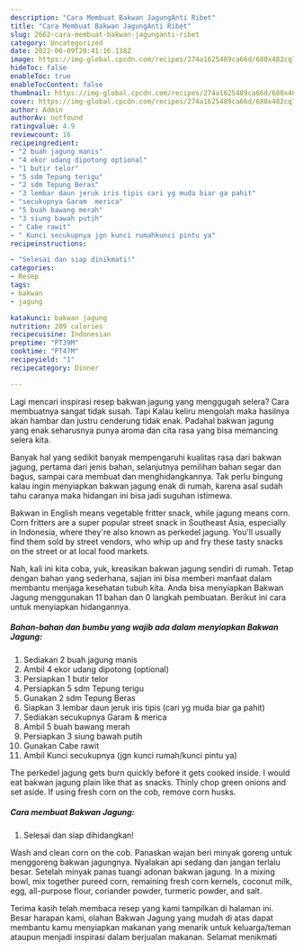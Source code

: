 ```yaml
---
description: "Cara Membuat Bakwan JagungAnti Ribet"
title: "Cara Membuat Bakwan JagungAnti Ribet"
slug: 2662-cara-membuat-bakwan-jagunganti-ribet
category: Uncategorized
date: 2022-06-09T20:41:16.138Z
image: https://img-global.cpcdn.com/recipes/274a1625489ca66d/680x482cq70/bakwan-jagung-foto-resep-utama.jpg
hideToc: false
enableToc: true
enableTocContent: false
thumbnail: https://img-global.cpcdn.com/recipes/274a1625489ca66d/680x482cq70/bakwan-jagung-foto-resep-utama.jpg
cover: https://img-global.cpcdn.com/recipes/274a1625489ca66d/680x482cq70/bakwan-jagung-foto-resep-utama.jpg
author: Admin
authorAv: notfound
ratingvalue: 4.9
reviewcount: 16
recipeingredient:
- "2 buah jagung manis"
- "4 ekor udang dipotong optional"
- "1 butir telor"
- "5 sdm Tepung terigu"
- "2 sdm Tepung Beras"
- "3 lembar daun jeruk iris tipis cari yg muda biar ga pahit"
- "secukupnya Garam  merica"
- "5 buah bawang merah"
- "3 siung bawah putih"
- " Cabe rawit"
- " Kunci secukupnya jgn kunci rumahkunci pintu ya"
recipeinstructions:

- "Selesai dan siap dinikmati!"
categories:
- Resep
tags:
- bakwan
- jagung

katakunci: bakwan jagung 
nutrition: 209 calories
recipecuisine: Indonesian
preptime: "PT39M"
cooktime: "PT47M"
recipeyield: "1"
recipecategory: Dinner

---
```



Lagi mencari inspirasi resep bakwan jagung yang menggugah selera? Cara membuatnya sangat tidak susah. Tapi Kalau keliru mengolah maka hasilnya akan hambar dan justru cenderung tidak enak. Padahal bakwan jagung yang enak seharusnya punya aroma dan cita rasa yang bisa memancing selera kita.


Banyak hal yang sedikit banyak mempengaruhi kualitas rasa dari bakwan jagung, pertama dari jenis bahan, selanjutnya pemilihan bahan segar dan bagus, sampai cara membuat dan menghidangkannya. Tak perlu bingung kalau ingin menyiapkan bakwan jagung enak di rumah, karena asal sudah tahu caranya maka hidangan ini bisa jadi suguhan istimewa.

Bakwan in English means vegetable fritter snack, while jagung means corn. Corn fritters are a super popular street snack in Southeast Asia, especially in Indonesia, where they&#39;re also known as perkedel jagung. You&#39;ll usually find them sold by street vendors, who whip up and fry these tasty snacks on the street or at local food markets.


Nah, kali ini kita coba, yuk, kreasikan bakwan jagung sendiri di rumah. Tetap dengan bahan yang sederhana, sajian ini bisa memberi manfaat dalam membantu menjaga kesehatan tubuh kita. Anda bisa menyiapkan Bakwan Jagung menggunakan 11 bahan dan 0 langkah pembuatan. Berikut ini cara untuk menyiapkan hidangannya.

<!--inarticleads1-->

##### Bahan-bahan dan bumbu yang wajib ada dalam menyiapkan Bakwan Jagung:

1. Sediakan 2 buah jagung manis
1. Ambil 4 ekor udang dipotong (optional)
1. Persiapkan 1 butir telor
1. Persiapkan 5 sdm Tepung terigu
1. Gunakan 2 sdm Tepung Beras
1. Siapkan 3 lembar daun jeruk iris tipis (cari yg muda biar ga pahit)
1. Sediakan secukupnya Garam &amp; merica
1. Ambil 5 buah bawang merah
1. Persiapkan 3 siung bawah putih
1. Gunakan  Cabe rawit
1. Ambil  Kunci secukupnya (jgn kunci rumah/kunci pintu ya)


The perkedel jagung gets burn quickly before it gets cooked inside. I would eat bakwan jagung plain like that as snacks. Thinly chop green onions and set aside. If using fresh corn on the cob, remove corn husks. 

<!--inarticleads2-->

##### Cara membuat Bakwan Jagung:


1. Selesai dan siap dihidangkan!

Wash and clean corn on the cob. Panaskan wajan beri minyak goreng untuk menggoreng bakwan jagungnya. Nyalakan api sedang dan jangan terlalu besar. Setelah minyak panas tuangi adonan bakwan jagung. In a mixing bowl, mix together pureed corn, remaining fresh corn kernels, coconut milk, egg, all-purpose flour, coriander powder, turmeric powder, and salt. 

Terima kasih telah membaca resep yang kami tampilkan di halaman ini. Besar harapan kami, olahan Bakwan Jagung yang mudah di atas dapat membantu kamu menyiapkan makanan yang menarik untuk keluarga/teman ataupun menjadi inspirasi dalam berjualan makanan. Selamat menikmati
